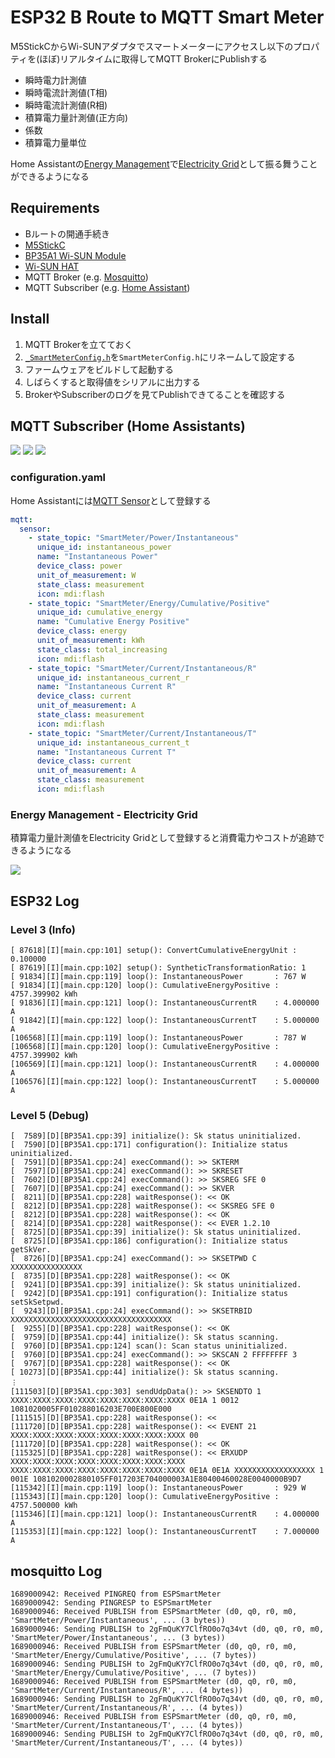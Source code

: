 # ESP32 B Route to MQTT Smart Meter

M5StickCからWi-SUNアダプタでスマートメーターにアクセスし以下のプロパティを(ほぼ)リアルタイムに取得してMQTT BrokerにPublishする

* 瞬時電力計測値
* 瞬時電流計測値(T相)
* 瞬時電流計測値(R相)
* 積算電力量計測値(正方向)
* 係数
* 積算電力量単位

Home Assistantの[Energy Management](https://www.home-assistant.io/docs/energy/)で[Electricity Grid](https://www.home-assistant.io/docs/energy/electricity-grid/)として振る舞うことができるようになる

## Requirements

* Bルートの開通手続き
* [M5StickC](https://www.switch-science.com/products/6470)
* [BP35A1 Wi-SUN Module](https://www.rohm.co.jp/products/wireless-communication/specified-low-power-radio-modules/bp35a1-product)
* [Wi-SUN HAT](https://www.switch-science.com/products/7612)
* MQTT Broker (e.g. [Mosquitto](https://mosquitto.org))
* MQTT Subscriber (e.g. [Home Assistant](https://www.home-assistant.io))

## Install

1. MQTT Brokerを立てておく
2. [`_SmartMeterConfig.h`](include/_SmartMeterConfig.h)を`SmartMeterConfig.h`にリネームして設定する
3. ファームウェアをビルドして起動する
4. しばらくすると取得値をシリアルに出力する
5. BrokerやSubscriberのログを見てPublishできてることを確認する

## MQTT Subscriber (Home Assistants)

![](doc/value_list.png)
![](doc/instantaneous_power_graph.png)
![](doc/energy_graph.png)

### configuration.yaml

Home Assistantには[MQTT Sensor](https://www.home-assistant.io/integrations/sensor.mqtt/)として登録する

```yaml
mqtt:
  sensor:
    - state_topic: "SmartMeter/Power/Instantaneous"
      unique_id: instantaneous_power
      name: "Instantaneous Power"
      device_class: power
      unit_of_measurement: W
      state_class: measurement
      icon: mdi:flash
    - state_topic: "SmartMeter/Energy/Cumulative/Positive"
      unique_id: cumulative_energy
      name: "Cumulative Energy Positive"
      device_class: energy
      unit_of_measurement: kWh
      state_class: total_increasing
      icon: mdi:flash
    - state_topic: "SmartMeter/Current/Instantaneous/R"
      unique_id: instantaneous_current_r
      name: "Instantaneous Current R"
      device_class: current
      unit_of_measurement: A
      state_class: measurement
      icon: mdi:flash
    - state_topic: "SmartMeter/Current/Instantaneous/T"
      unique_id: instantaneous_current_t
      name: "Instantaneous Current T"
      device_class: current
      unit_of_measurement: A
      state_class: measurement
      icon: mdi:flash
```

### Energy Management - Electricity Grid

積算電力量計測値をElectricity Gridとして登録すると消費電力やコストが追跡できるようになる

![](doc/electricity_grid.png)

## ESP32 Log
### Level 3 (Info)

```
[ 87618][I][main.cpp:101] setup(): ConvertCumulativeEnergyUnit : 0.100000
[ 87619][I][main.cpp:102] setup(): SyntheticTransformationRatio: 1
[ 91834][I][main.cpp:119] loop(): InstantaneousPower       : 767 W
[ 91834][I][main.cpp:120] loop(): CumulativeEnergyPositive : 4757.399902 kWh
[ 91836][I][main.cpp:121] loop(): InstantaneousCurrentR    : 4.000000 A
[ 91842][I][main.cpp:122] loop(): InstantaneousCurrentT    : 5.000000 A
[106568][I][main.cpp:119] loop(): InstantaneousPower       : 787 W
[106568][I][main.cpp:120] loop(): CumulativeEnergyPositive : 4757.399902 kWh
[106569][I][main.cpp:121] loop(): InstantaneousCurrentR    : 4.000000 A
[106576][I][main.cpp:122] loop(): InstantaneousCurrentT    : 5.000000 A
```

### Level 5 (Debug)

```
[  7589][D][BP35A1.cpp:39] initialize(): Sk status uninitialized.
[  7590][D][BP35A1.cpp:171] configuration(): Initialize status uninitialized.
[  7591][D][BP35A1.cpp:24] execCommand(): >> SKTERM
[  7597][D][BP35A1.cpp:24] execCommand(): >> SKRESET
[  7602][D][BP35A1.cpp:24] execCommand(): >> SKSREG SFE 0
[  7607][D][BP35A1.cpp:24] execCommand(): >> SKVER
[  8211][D][BP35A1.cpp:228] waitResponse(): << OK
[  8212][D][BP35A1.cpp:228] waitResponse(): << SKSREG SFE 0
[  8212][D][BP35A1.cpp:228] waitResponse(): << OK
[  8214][D][BP35A1.cpp:228] waitResponse(): << EVER 1.2.10
[  8725][D][BP35A1.cpp:39] initialize(): Sk status uninitialized.
[  8725][D][BP35A1.cpp:186] configuration(): Initialize status getSkVer.
[  8726][D][BP35A1.cpp:24] execCommand(): >> SKSETPWD C XXXXXXXXXXXXXXXX
[  8735][D][BP35A1.cpp:228] waitResponse(): << OK
[  9241][D][BP35A1.cpp:39] initialize(): Sk status uninitialized.
[  9242][D][BP35A1.cpp:191] configuration(): Initialize status setSkSetpwd.
[  9243][D][BP35A1.cpp:24] execCommand(): >> SKSETRBID XXXXXXXXXXXXXXXXXXXXXXXXXXXXXXXXXXXX
[  9255][D][BP35A1.cpp:228] waitResponse(): << OK
[  9759][D][BP35A1.cpp:44] initialize(): Sk status scanning.
[  9760][D][BP35A1.cpp:124] scan(): Scan status uninitialized.
[  9760][D][BP35A1.cpp:24] execCommand(): >> SKSCAN 2 FFFFFFFF 3
[  9767][D][BP35A1.cpp:228] waitResponse(): << OK
[ 10273][D][BP35A1.cpp:44] initialize(): Sk status scanning.
︙
[111503][D][BP35A1.cpp:303] sendUdpData(): >> SKSENDTO 1 XXXX:XXXX:XXXX:XXXX:XXXX:XXXX:XXXX:XXXX 0E1A 1 0012 1081020005FF010288016203E700E800E000
[111515][D][BP35A1.cpp:228] waitResponse(): <<
[111720][D][BP35A1.cpp:228] waitResponse(): << EVENT 21 XXXX:XXXX:XXXX:XXXX:XXXX:XXXX:XXXX:XXXX 00
[111720][D][BP35A1.cpp:228] waitResponse(): << OK
[115325][D][BP35A1.cpp:228] waitResponse(): << ERXUDP XXXX:XXXX:XXXX:XXXX:XXXX:XXXX:XXXX:XXXX XXXX:XXXX:XXXX:XXXX:XXXX:XXXX:XXXX:XXXX 0E1A 0E1A XXXXXXXXXXXXXXXXXX 1 001E 1081020002880105FF017203E704000003A1E80400460028E0040000B9D7
[115342][I][main.cpp:119] loop(): InstantaneousPower       : 929 W
[115343][I][main.cpp:120] loop(): CumulativeEnergyPositive : 4757.500000 kWh
[115346][I][main.cpp:121] loop(): InstantaneousCurrentR    : 4.000000 A
[115353][I][main.cpp:122] loop(): InstantaneousCurrentT    : 7.000000 A
```

## mosquitto Log

```
1689000942: Received PINGREQ from ESPSmartMeter
1689000942: Sending PINGRESP to ESPSmartMeter
1689000946: Received PUBLISH from ESPSmartMeter (d0, q0, r0, m0, 'SmartMeter/Power/Instantaneous', ... (3 bytes))
1689000946: Sending PUBLISH to 2gFmQuKY7ClfRO0o7q34vt (d0, q0, r0, m0, 'SmartMeter/Power/Instantaneous', ... (3 bytes))
1689000946: Received PUBLISH from ESPSmartMeter (d0, q0, r0, m0, 'SmartMeter/Energy/Cumulative/Positive', ... (7 bytes))
1689000946: Sending PUBLISH to 2gFmQuKY7ClfRO0o7q34vt (d0, q0, r0, m0, 'SmartMeter/Energy/Cumulative/Positive', ... (7 bytes))
1689000946: Received PUBLISH from ESPSmartMeter (d0, q0, r0, m0, 'SmartMeter/Current/Instantaneous/R', ... (4 bytes))
1689000946: Sending PUBLISH to 2gFmQuKY7ClfRO0o7q34vt (d0, q0, r0, m0, 'SmartMeter/Current/Instantaneous/R', ... (4 bytes))
1689000946: Received PUBLISH from ESPSmartMeter (d0, q0, r0, m0, 'SmartMeter/Current/Instantaneous/T', ... (4 bytes))
1689000946: Sending PUBLISH to 2gFmQuKY7ClfRO0o7q34vt (d0, q0, r0, m0, 'SmartMeter/Current/Instantaneous/T', ... (4 bytes))
```